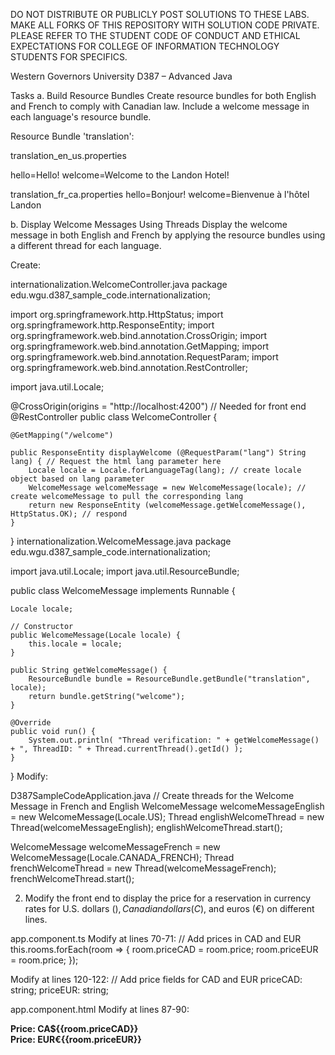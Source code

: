 DO NOT DISTRIBUTE OR PUBLICLY POST SOLUTIONS TO THESE LABS. MAKE ALL FORKS OF THIS REPOSITORY WITH SOLUTION CODE PRIVATE. PLEASE REFER TO THE STUDENT CODE OF CONDUCT AND ETHICAL EXPECTATIONS FOR COLLEGE OF INFORMATION TECHNOLOGY STUDENTS FOR SPECIFICS.

Western Governors University
D387 – Advanced Java

Tasks
a. Build Resource Bundles
Create resource bundles for both English and French to comply with Canadian law. Include a welcome message in each language's resource bundle.

Resource Bundle 'translation':

translation_en_us.properties

hello=Hello!
welcome=Welcome to the Landon Hotel!

translation_fr_ca.properties
hello=Bonjour!
welcome=Bienvenue à l'hôtel Landon

b. Display Welcome Messages Using Threads
Display the welcome message in both English and French by applying the resource bundles using a different thread for each language.

Create:

internationalization.WelcomeController.java
package edu.wgu.d387_sample_code.internationalization;

import org.springframework.http.HttpStatus;
import org.springframework.http.ResponseEntity;
import org.springframework.web.bind.annotation.CrossOrigin;
import org.springframework.web.bind.annotation.GetMapping;
import org.springframework.web.bind.annotation.RequestParam;
import org.springframework.web.bind.annotation.RestController;

import java.util.Locale;

@CrossOrigin(origins = "http://localhost:4200") // Needed for front end
@RestController
public class WelcomeController {

    @GetMapping("/welcome")

    public ResponseEntity displayWelcome (@RequestParam("lang") String lang) { // Request the html lang parameter here
        Locale locale = Locale.forLanguageTag(lang); // create locale object based on lang parameter
        WelcomeMessage welcomeMessage = new WelcomeMessage(locale); // create welcomeMessage to pull the corresponding lang
        return new ResponseEntity (welcomeMessage.getWelcomeMessage(), HttpStatus.OK); // respond
    }
}
internationalization.WelcomeMessage.java
package edu.wgu.d387_sample_code.internationalization;

import java.util.Locale;
import java.util.ResourceBundle;

public class WelcomeMessage implements Runnable {

    Locale locale;

    // Constructor
    public WelcomeMessage(Locale locale) {
        this.locale = locale;
    }

    public String getWelcomeMessage() {
        ResourceBundle bundle = ResourceBundle.getBundle("translation", locale);
        return bundle.getString("welcome");
    }

    @Override
    public void run() {
        System.out.println( "Thread verification: " + getWelcomeMessage() + ", ThreadID: " + Thread.currentThread().getId() );
    }
}
Modify:

D387SampleCodeApplication.java
// Create threads for the Welcome Message in French and English
WelcomeMessage welcomeMessageEnglish = new WelcomeMessage(Locale.US);
Thread englishWelcomeThread = new Thread(welcomeMessageEnglish);
englishWelcomeThread.start();

WelcomeMessage welcomeMessageFrench = new WelcomeMessage(Locale.CANADA_FRENCH);
Thread frenchWelcomeThread = new Thread(welcomeMessageFrench);
frenchWelcomeThread.start();

2.  Modify the front end to display the price for a reservation in currency rates for U.S. dollars ($), Canadian dollars (C$), and euros (€) on different lines.

app.component.ts
Modify at lines 70-71:
// Add prices in CAD and EUR
this.rooms.forEach(room => {
room.priceCAD = room.price;
room.priceEUR = room.price;
});


Modify at lines 120-122:
// Add price fields for CAD and EUR
priceCAD: string;
priceEUR: string;


app.component.html
Modify at lines 87-90:
<!-- Display CAD and EUR prices -->
<strong>Price: CA${{room.priceCAD}}</strong><br>
<strong>Price: EUR€{{room.priceEUR}}</strong><br>

